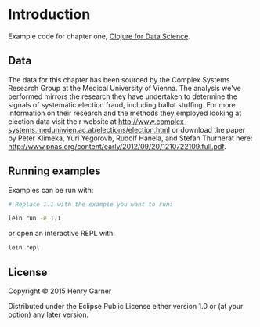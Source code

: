 # Introduction

Example code for chapter one, [Clojure for Data Science](https://www.packtpub.com/big-data-and-business-intelligence/clojure-data-science).

## Data

The data for this chapter has been sourced by the Complex Systems Research Group at the Medical University of Vienna. The analysis we've performed mirrors the research they have undertaken to determine the signals of systematic election fraud, including ballot stuffing. For more information on their research and the methods they employed looking at election data visit their website at http://www.complex-systems.meduniwien.ac.at/elections/election.html or download the paper by Peter Klimeka, Yuri Yegorovb, Rudolf Hanela, and Stefan Thurnerat here: http://www.pnas.org/content/early/2012/09/20/1210722109.full.pdf.

## Running examples

Examples can be run with:
```bash
# Replace 1.1 with the example you want to run:

lein run -e 1.1
```
or open an interactive REPL with:

```bash
lein repl
```

## License

Copyright © 2015 Henry Garner

Distributed under the Eclipse Public License either version 1.0 or (at
your option) any later version.
